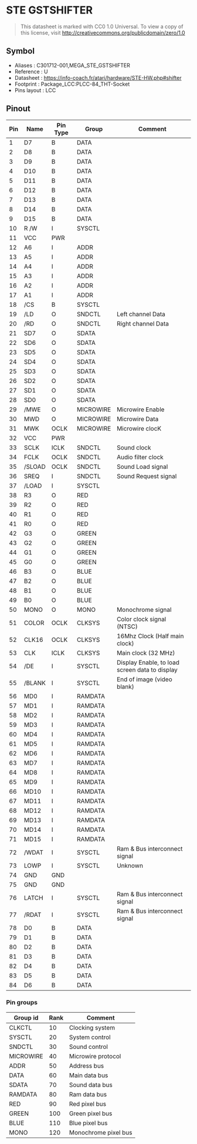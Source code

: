# STE GSTSHIFTER

> This datasheet is marked with CC0 1.0
> Universal. To view a copy of this license, visit
> http://creativecommons.org/publicdomain/zero/1.0

## Symbol

* Aliases : C301712-001,MEGA_STE_GSTSHIFTER
* Reference : U
* Datasheet : https://info-coach.fr/atari/hardware/STE-HW.php#shifter
* Footprint : Package_LCC:PLCC-84_THT-Socket
* Pins layout : LCC


## Pinout

|Pin|Name|Pin Type|Group|Comment|
|---|---|---|---|---|
|1|D7|B|DATA||
|2|D8|B|DATA||
|3|D9|B|DATA||
|4|D10|B|DATA||
|5|D11|B|DATA||
|6|D12|B|DATA||
|7|D13|B|DATA||
|8|D14|B|DATA||
|9|D15|B|DATA||
|10|R /W|I|SYSCTL||
|11|VCC|PWR|||
|12|A6|I|ADDR||
|13|A5|I|ADDR||
|14|A4|I|ADDR||
|15|A3|I|ADDR||
|16|A2|I|ADDR||
|17|A1|I|ADDR||
|18|/CS|B|SYSCTL||
|19|/LD|O|SNDCTL|Left channel Data|
|20|/RD|O|SNDCTL|Right channel Data|
|21|SD7|O|SDATA||
|22|SD6|O|SDATA||
|23|SD5|O|SDATA||
|24|SD4|O|SDATA||
|25|SD3|O|SDATA||
|26|SD2|O|SDATA||
|27|SD1|O|SDATA||
|28|SD0|O|SDATA||
|29|/MWE|O|MICROWIRE|Microwire Enable|
|30|MWD|O|MICROWIRE|Microwire Data|
|31|MWK|OCLK|MICROWIRE|Microwire clocK|
|32|VCC|PWR|||
|33|SCLK|ICLK|SNDCTL|Sound clock|
|34|FCLK|OCLK|SNDCTL|Audio filter clock|
|35|/SLOAD|OCLK|SNDCTL|Sound Load signal|
|36|SREQ|I|SNDCTL|Sound Request signal|
|37|/LOAD|I|SYSCTL||
|38|R3|O|RED||
|39|R2|O|RED||
|40|R1|O|RED||
|41|R0|O|RED||
|42|G3|O|GREEN||
|43|G2|O|GREEN||
|44|G1|O|GREEN||
|45|G0|O|GREEN||
|46|B3|O|BLUE||
|47|B2|O|BLUE||
|48|B1|O|BLUE||
|49|B0|O|BLUE||
|50|MONO|O|MONO|Monochrome signal|
|51|COLOR|OCLK|CLKSYS|Color clock signal (NTSC)|
|52|CLK16|OCLK|CLKSYS|16Mhz Clock (Half main clock)|
|53|CLK|ICLK|CLKSYS|Main clock (32 MHz)|
|54|/DE|I|SYSCTL|Display Enable, to load screen data to display|
|55|/BLANK|I|SYSCTL|End of image (video blank)|
|56|MD0|I|RAMDATA||
|57|MD1|I|RAMDATA||
|58|MD2|I|RAMDATA||
|59|MD3|I|RAMDATA||
|60|MD4|I|RAMDATA||
|61|MD5|I|RAMDATA||
|62|MD6|I|RAMDATA||
|63|MD7|I|RAMDATA||
|64|MD8|I|RAMDATA||
|65|MD9|I|RAMDATA||
|66|MD10|I|RAMDATA||
|67|MD11|I|RAMDATA||
|68|MD12|I|RAMDATA||
|69|MD13|I|RAMDATA||
|70|MD14|I|RAMDATA||
|71|MD15|I|RAMDATA||
|72|/WDAT|I|SYSCTL|Ram & Bus interconnect signal|
|73|LOWP|I|SYSCTL|Unknown|
|74|GND|GND|||
|75|GND|GND|||
|76|LATCH|I|SYSCTL|Ram & Bus interconnect signal|
|77|/RDAT|I|SYSCTL|Ram & Bus interconnect signal|
|78|D0|B|DATA||
|79|D1|B|DATA||
|80|D2|B|DATA||
|81|D3|B|DATA||
|82|D4|B|DATA||
|83|D5|B|DATA||
|84|D6|B|DATA||



### Pin groups

|Group id|Rank|Comment|
|---|---|---|
|CLKCTL|10|Clocking system|
|SYSCTL|20|System control|
|SNDCTL|30|Sound control|
|MICROWIRE|40|Microwire protocol|
|ADDR|50|Address bus|
|DATA|60|Main data bus|
|SDATA|70|Sound data bus|
|RAMDATA|80|Ram data bus|
|RED|90|Red pixel bus|
|GREEN|100|Green pixel bus|
|BLUE|110|Blue pixel bus|
|MONO|120|Monochrome pixel bus|
